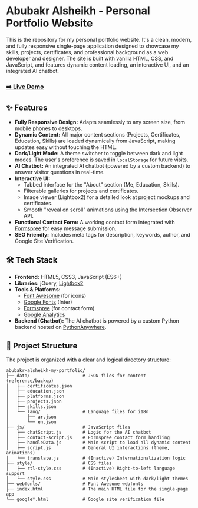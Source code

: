 # Abubakr Alsheikh - Personal Portfolio Website

This is the repository for my personal portfolio website. It's a clean, modern, and fully responsive single-page application designed to showcase my skills, projects, certificates, and professional background as a web developer and designer. The site is built with vanilla HTML, CSS, and JavaScript, and features dynamic content loading, an interactive UI, and an integrated AI chatbot.

### [➡️ Live Demo](https://abubakr-alsheikh.github.io/abubakr-alsheikh-my-portfolio/)


## ✨ Features

-   **Fully Responsive Design:** Adapts seamlessly to any screen size, from mobile phones to desktops.
-   **Dynamic Content:** All major content sections (Projects, Certificates, Education, Skills) are loaded dynamically from JavaScript, making updates easy without touching the HTML.
-   **Dark/Light Mode:** A theme switcher to toggle between dark and light modes. The user's preference is saved in `localStorage` for future visits.
-   **AI Chatbot:** An integrated AI chatbot (powered by a custom backend) to answer visitor questions in real-time.
-   **Interactive UI:**
    -   Tabbed interface for the "About" section (Me, Education, Skills).
    -   Filterable galleries for projects and certificates.
    -   Image viewer (Lightbox2) for a detailed look at project mockups and certificates.
    -   Smooth "reveal on scroll" animations using the Intersection Observer API.
-   **Functional Contact Form:** A working contact form integrated with [Formspree](https://formspree.io/) for easy message submission.
-   **SEO Friendly:** Includes meta tags for description, keywords, author, and Google Site Verification.


## 🛠️ Tech Stack

-   **Frontend:** HTML5, CSS3, JavaScript (ES6+)
-   **Libraries:** jQuery, [Lightbox2](https://lokeshdhakar.com/projects/lightbox2/)
-   **Tools & Platforms:**
    -   [Font Awesome](https://fontawesome.com/) (for icons)
    -   [Google Fonts](https://fonts.google.com/) (Inter)
    -   [Formspree](https://formspree.io/) (for contact form)
    -   [Google Analytics](https://analytics.google.com/)
-   **Backend (Chatbot):** The AI chatbot is powered by a custom Python backend hosted on [PythonAnywhere](https://www.pythonanywhere.com/).


## 📂 Project Structure

The project is organized with a clear and logical directory structure:

```
abubakr-alsheikh-my-portfolio/
├── data/                    # JSON files for content (reference/backup)
│   ├── certificates.json
│   ├── education.json
│   ├── platforms.json
│   ├── projects.json
│   ├── skills.json
│   └── lang/                # Language files for i18n
│       ├── ar.json
│       └── en.json
├── js/                      # JavaScript files
│   ├── chatScript.js        # Logic for the AI chatbot
│   ├── contact-script.js    # Formspree contact form handling
│   ├── handleData.js        # Main script to load all dynamic content
│   ├── script.js            # General UI interactions (theme, animations)
│   └── translate.js         # (Inactive) Internationalization logic
├── style/                   # CSS files
│   ├── rtl-style.css        # (Inactive) Right-to-left language support
│   └── style.css            # Main stylesheet with dark/light themes
├── webfonts/                # Font Awesome webfonts
├── index.html               # The main HTML file for the single-page app
└── google*.html             # Google site verification file
```
